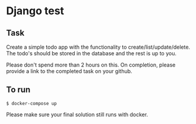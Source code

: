 Django test
=======================

Task
---------

Create a simple todo app with the functionality to create/list/update/delete. The todo's should be stored in the database and the rest is up to you.

Please don't spend more than 2 hours on this. On completion, please provide a link to the completed task on your github.


To run
---------
`$ docker-compose up`

Please make sure your final solution still runs with docker.